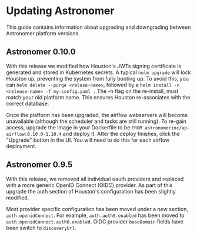 # Updating Astronomer
This guide contains information about upgrading and downgrading between Astronomer platform versions.

## Astronomer 0.10.0
With this release we modified how Houston's JWTs signing certificate is generated and stored in Kubernetes secrets. A typical `helm upgrade` will lock Houston up, preventing the system from fully booting up. To avoid this, you can `helm delete --purge <relase-name>`, followed by a `helm install -n <release-name> -f my-config.yaml .` The -n flag on the re-install, must match your old platform name. This ensures Houston re-associates with the correct database.

Once the platform has been upgraded, the airflow webservers will become unavailable (although the scheduler and tasks are still running). To re-gain access, upgrade the image in your Dockerfile to be `FROM astronomerinc/ap-airflow:0.10.0-1.10.4` and deploy it. After the deploy finishes, click the "Upgrade" button in the UI. You will need to do this for each airflow deployment.

## Astronomer 0.9.5
With this release, we removed all individual oauth providers and replaced with a more generic OpenID Connect (OIDC) provider. As part of this upgrade the auth section of Houston's configuration has been slightly modified.

Most provider specific configuration has been moved under a new section, `auth.openidConnect`. For example, `auth.auth0.enabled` has been moved to `auth.openidConnect.auth0.enabled`. OIDC provider `baseDomain` fields have been switch to `discoveryUrl`.
